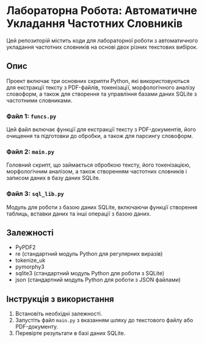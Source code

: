 
# Лабораторна Робота: Автоматичне Укладання Частотних Словників

Цей репозиторій містить коди для лабораторної роботи з автоматичного укладання частотних словників на основі двох різних текстових вибірок.

## Опис
Проект включає три основних скрипти Python, які використовуються для екстракції тексту з PDF-файлів, токенізації, морфологічного аналізу словоформ, а також для створення та управління базами даних SQLite з частотними словниками.

### Файл 1: `funcs.py`
Цей файл включає функції для екстракції тексту з PDF-документів, його очищення та підготовки до обробки, а також для парсингу словоформ.

### Файл 2: `main.py`
Головний скрипт, що займається обробкою тексту, його токенізацією, морфологічним аналізом, а також створенням частотних словників і записом даних в базу даних SQLite.

### Файл 3: `sql_lib.py`
Модуль для роботи з базою даних SQLite, включаючи функції створення таблиць, вставки даних та інші операції з базою даних.

## Залежності
- PyPDF2
- re (стандартний модуль Python для регулярних виразів)
- tokenize_uk
- pymorphy3
- sqlite3 (стандартний модуль Python для роботи з SQLite)
- json (стандартний модуль Python для роботи з JSON файлами)

## Інструкція з використання
1. Встановіть необхідні залежності.
2. Запустіть файл `main.py` з вказанням шляху до текстового файлу або PDF-документу.
3. Перевірте результати в базі даних SQLite.



